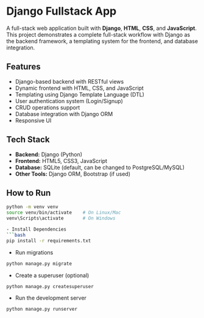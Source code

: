 # Django Fullstack App

A full-stack web application built with **Django**, **HTML**, **CSS**, and **JavaScript**.  
This project demonstrates a complete full-stack workflow with Django as the backend framework, a templating system for the frontend, and database integration.

## Features
- Django-based backend with RESTful views
- Dynamic frontend with HTML, CSS, and JavaScript
- Templating using Django Template Language (DTL)
- User authentication system (Login/Signup)
- CRUD operations support
- Database integration with Django ORM
- Responsive UI

## Tech Stack
- **Backend:** Django (Python)
- **Frontend:** HTML5, CSS3, JavaScript
- **Database:** SQLite (default, can be changed to PostgreSQL/MySQL)
- **Other Tools:** Django ORM, Bootstrap (if used)

## How to Run
```bash
python -m venv venv
source venv/bin/activate    # On Linux/Mac
venv\Scripts\activate       # On Windows

- Install Dependencies
```bash
pip install -r requirements.txt
```

- Run migrations
```bash
python manage.py migrate
```

- Create a superuser (optional)
```bash
python manage.py createsuperuser
```

- Run the development server
```bash
python manage.py runserver
```

